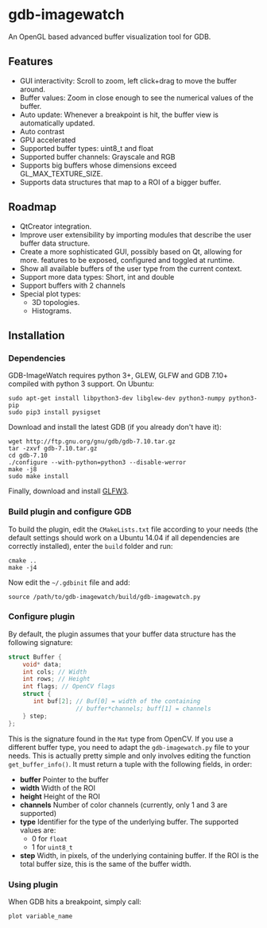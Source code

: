 # gdb-imagewatch
An OpenGL based advanced buffer visualization tool for GDB.

## Features

* GUI interactivity: Scroll to zoom, left click+drag to move the buffer around.
* Buffer values: Zoom in close enough to see the numerical values of the
  buffer.
* Auto update: Whenever a breakpoint is hit, the buffer view is automatically
  updated.
* Auto contrast
* GPU accelerated
* Supported buffer types: uint8_t and float
* Supported buffer channels: Grayscale and RGB
* Supports big buffers whose dimensions exceed GL_MAX_TEXTURE_SIZE.
* Supports data structures that map to a ROI of a bigger buffer.

## Roadmap

* QtCreator integration.
* Improve user extensibility by importing modules that describe the user buffer
  data structure.
* Create a more sophisticated GUI, possibly based on Qt, allowing for more.
  features to be exposed, configured and toggled at runtime.
* Show all available buffers of the user type from the current context.
* Support more data types: Short, int and double
* Support buffers with 2 channels
* Special plot types:
  * 3D topologies.
  * Histograms.

## Installation

### Dependencies

GDB-ImageWatch requires python 3+, GLEW, GLFW and GDB 7.10+ compiled with
python 3 support. On Ubuntu:

    sudo apt-get install libpython3-dev libglew-dev python3-numpy python3-pip
    sudo pip3 install pysigset

Download and install the latest GDB (if you already don't have it):

    wget http://ftp.gnu.org/gnu/gdb/gdb-7.10.tar.gz
    tar -zxvf gdb-7.10.tar.gz
    cd gdb-7.10
    ./configure --with-python=python3 --disable-werror
    make -j8
    sudo make install

Finally, download and install [GLFW3][1].

### Build plugin and configure GDB

To build the plugin, edit the `CMakeLists.txt` file according to your needs
(the default settings should work on a Ubuntu 14.04 if all dependencies are
correctly installed), enter the `build` folder and run:

    cmake ..
    make -j4

Now edit the `~/.gdbinit` file and add: 

    source /path/to/gdb-imagewatch/build/gdb-imagewatch.py

### Configure plugin

By default, the plugin assumes that your buffer data structure has the
following signature:

```cpp
struct Buffer {
    void* data;
    int cols; // Width
    int rows; // Height
    int flags; // OpenCV flags
    struct {
       int buf[2]; // Buf[0] = width of the containing
                   // buffer*channels; buff[1] = channels
    } step;
};
```

This is the signature found in the `Mat` type from OpenCV. If you use a
different buffer type, you need to adapt the `gdb-imagewatch.py` file to your
needs. This is actually pretty simple and only involves editing the function
`get_buffer_info()`. It must return a tuple with the following fields, in
order:

 * **buffer** Pointer to the buffer
 * **width**  Width of the ROI
 * **height** Height of the ROI 
 * **channels** Number of color channels (currently, only 1 and 3 are
   supported)
 * **type** Identifier for the type of the underlying buffer. The supported
   values are:
   * 0 for `float`
   * 1 for `uint8_t`
 * **step** Width, in pixels, of the underlying containing buffer. If the ROI
   is the total buffer size, this is the same of the buffer width.

### Using plugin

When GDB hits a breakpoint, simply call:

    plot variable_name

[1]: http://www.glfw.org/
